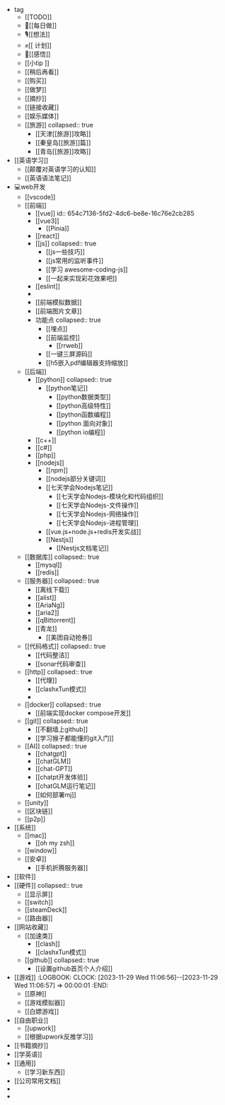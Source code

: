 - tag
	- [[TODO]]
	- 🦵[[每日做]]
	- 🎙[[想法]]
	- ✊[[ 计划]]
	- 🧠[[感悟]]
	- [[小tip ]]
	- [[稍后再看]]
	- [[购买]]
	- [[做梦]]
	- [[摘抄]]
	- [[链接收藏]]
	- [[娱乐媒体]]
	- [[旅游]]
	  collapsed:: true
		- [[天津[[旅游]]攻略]]
		- [[秦皇岛[[旅游]]篇]]
		- [[青岛[[旅游]]攻略]]
- [[英语学习]]
	- [[颠覆对英语学习的认知]]
	- [[英语语法笔记]]
- 💻web开发
	- [[vscode]]
	- [[前端]]
		- [[vue]]
		  id:: 654c7136-5fd2-4dc6-be8e-16c76e2cb285
		- [[vue3]]
			- [[Pinia]]
		- [[react]]
		- [[js]]
		  collapsed:: true
			- [[js一些技巧]]
			- [[js常用的监听事件]]
			- [[学习 awesome-coding-js]]
			- [[一起来实现彩花效果吧]]
		- [[eslint]]
		-
		- [[前端模拟数据]]
		- [[前端图片文章]]
		- 功能点
		  collapsed:: true
			- [[埋点]]
			- [[前端监控]]
				- [[rrweb]]
			- [[一键三屏源码]]
			- [[h5嵌入pdf编辑器支持缩放]]
	- [[后端]]
		- [[python]]
		  collapsed:: true
			- [[python笔记]]
				- [[python数据类型]]
				- [[python高级特性]]
				- [[python函数编程]]
				- [[python 面向对象]]
				- [[python io编程]]
		- [[c++]]
		- [[c#]]
		- [[php]]
		- [[nodejs]]
			- [[npm]]
			- [[nodejs部分关键词]]
			- [[七天学会Nodejs笔记]]
				- [[七天学会Nodejs-模块化和代码组织]]
				- [[七天学会Nodejs-文件操作]]
				- [[七天学会Nodejs-网络操作]]
				- [[七天学会Nodejs-进程管理]]
			- [[vue.js+node.js+redis开发实战]]
			- [[Nestjs]]
				- [[Nestjs文档笔记]]
	- [[数据库]]
	  collapsed:: true
		- [[mysql]]
		- [[redis]]
	- [[服务器]]
	  collapsed:: true
		- [[离线下载]]
		- [[alist]]
		- [[AriaNg]]
		- [[aria2]]
		- [[qBittorrent]]
		- [[青龙]]
			- [[美团自动抢券]]
	- [[代码格式]]
	  collapsed:: true
		- [[代码整洁]]
		- [[sonar代码审查]]
	- [[http]]
	  collapsed:: true
		- [[代理]]
		- [[clashxTun模式]]
		-
	- [[docker]]
	  collapsed:: true
		- [[前端实现docker compose开发]]
	- [[git]]
	  collapsed:: true
		- [[不翻墙上github]]
		- [[学习猴子都能懂的git入门]]
	- [[AI]]
	  collapsed:: true
		- [[chatgpt]]
		- [[chatGLM]]
		- [[chat-GPT]]
		- [[chatpt开发体验]]
		- [[chatGLM运行笔记]]
		- [[如何部署mj]]
	- [[unity]]
	- [[区块链]]
	- [[p2p]]
- [[系统]]
	- [[mac]]
		- [[oh my zsh]]
	- [[window]]
	- [[安卓]]
		- [[手机折腾服务器]]
- [[软件]]
- [[硬件]]
  collapsed:: true
	- [[显示屏]]
	- [[switch]]
	- [[steamDeck]]
	- [[路由器]]
- [[网站收藏]]
	- [[加速类]]
		- [[clash]]
		- [[clashxTun模式]]
	- [[github]]
	  collapsed:: true
		- [[设置github首页个人介绍]]
- [[游戏]]
  :LOGBOOK:
  CLOCK: [2023-11-29 Wed 11:06:56]--[2023-11-29 Wed 11:06:57] =>  00:00:01
  :END:
	- [[原神]]
	- [[游戏模拟器]]
	- [[白嫖游戏]]
- [[自由职业]]
	- [[upwork]]
	- [[根据upwork反推学习]]
- [[书籍摘抄]]
- [[学英语]]
- [[通用]]
	- [[学习新东西]]
- [[公司常用文档]]
-
-